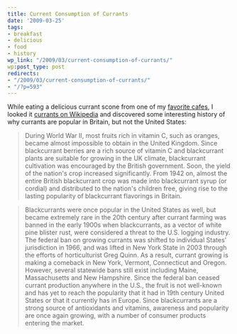 ```yaml
---
title: Current Consumption of Currants
date: '2009-03-25'
tags:
- breakfast
- delicious
- food
- history
wp_link: "/2009/03/current-consumption-of-currants/"
wp:post_type: post
redirects:
- "/2009/03/current-consumption-of-currants/"
- "/?p=593"
---
```


While eating a delicious currant scone from one of my [favorite cafes](http://www.ulacafe.com/), I looked it [currants on Wikipedia](http://en.wikipedia.org/wiki/Blackcurrant) and discovered some interesting history of why currants are popular in Britain, but not the United States:

> During World War II, most fruits rich in vitamin C, such as oranges, became almost impossible to obtain in the United Kingdom. Since blackcurrant berries are a rich source of vitamin C and blackcurrant plants are suitable for growing in the UK climate, blackcurrant cultivation was encouraged by the British government. Soon, the yield of the nation's crop increased significantly. From 1942 on, almost the entire British blackcurrant crop was made into blackcurrant syrup (or cordial) and distributed to the nation's children free, giving rise to the lasting popularity of blackcurrant flavorings in Britain.

>

> Blackcurrants were once popular in the United States as well, but became extremely rare in the 20th century after currant farming was banned in the early 1900s when blackcurrants, as a vector of white pine blister rust, were considered a threat to the U.S. logging industry. The federal ban on growing currants was shifted to individual States' jurisdiction in 1966, and was lifted in New York State in 2003 through the efforts of horticulturist Greg Quinn. As a result, currant growing is making a comeback in New York, Vermont, Connecticut and Oregon. However, several statewide bans still exist including Maine, Massachusetts and New Hampshire. Since the federal ban ceased currant production anywhere in the U.S., the fruit is not well-known and has yet to reach the popularity that it had in 19th century United States or that it currently has in Europe. Since blackcurrants are a strong source of antioxidants and vitamins, awareness and popularity are once again growing, with a number of consumer products entering the market.
